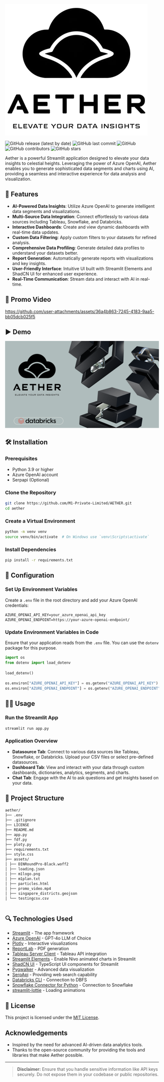 
![Aether Logo](https://github.com/ONGQ0019/filedumps/blob/main/Aether6.png?raw=true)

![GitHub release (latest by date)](https://img.shields.io/badge/release-v1.0-blue)
![GitHub last commit](https://img.shields.io/github/last-commit/M1-Private-Limited/AETHER)
![GitHub](https://img.shields.io/github/license/M1-Private-Limited/AETHER)
![GitHub contributors](https://img.shields.io/github/contributors/M1-Private-Limited/AETHER)
![GitHub stars](https://img.shields.io/github/stars/M1-Private-Limited/AETHER?style=social)

Aether is a powerful Streamlit application designed to elevate your data insights to celestial heights. Leveraging the power of Azure OpenAI, Aether enables you to generate sophisticated data segments and charts using AI, providing a seamless and interactive experience for data analysis and visualization.

## 🚀 Features

- **AI-Powered Data Insights**: Utilize Azure OpenAI to generate intelligent data segments and visualizations.
- **Multi-Source Data Integration**: Connect effortlessly to various data sources including Tableau, Snowflake, and Databricks.
- **Interactive Dashboards**: Create and view dynamic dashboards with real-time data updates.
- **Custom Data Filtering**: Apply custom filters to your datasets for refined analysis.
- **Comprehensive Data Profiling**: Generate detailed data profiles to understand your datasets better.
- **Report Generation**: Automatically generate reports with visualizations and key insights.
- **User-Friendly Interface**: Intuitive UI built with Streamlit Elements and ShadCN UI for enhanced user experience.
- **Real-Time Communication**: Stream data and interact with AI in real-time.

## 🎥 Promo Video



https://github.com/user-attachments/assets/36a4b863-7245-4183-9aa5-bb05dcb025f5



## ▶️ Demo

[![Demo Video](https://github.com/ONGQ0019/filedumps/blob/main/thumbnail.png?raw=true)](https://www.youtube.com/watch?v=cVjDr3Uhmhc)



## 🛠 Installation

### Prerequisites

- Python 3.9 or higher
- Azure OpenAI account
- Serpapi (Optional)

### Clone the Repository

```bash
git clone https://github.com/M1-Private-Limited/AETHER.git
cd aether
```

### Create a Virtual Environment

```bash
python -m venv venv
source venv/bin/activate  # On Windows use `venv\Scripts\activate`
```

### Install Dependencies

```bash
pip install -r requirements.txt
```

## 🔧 Configuration

### Set Up Environment Variables

Create a `.env` file in the root directory and add your Azure OpenAI credentials:

```env
AZURE_OPENAI_API_KEY=your_azure_openai_api_key
AZURE_OPENAI_ENDPOINT=https://your-azure-openai-endpoint/
```


### Update Environment Variables in Code

Ensure that your application reads from the `.env` file. You can use the `dotenv` package for this purpose.

```python
import os
from dotenv import load_dotenv

load_dotenv()

os.environ["AZURE_OPENAI_API_KEY"] = os.getenv("AZURE_OPENAI_API_KEY")
os.environ["AZURE_OPENAI_ENDPOINT"] = os.getenv("AZURE_OPENAI_ENDPOINT")
```

## 🏃‍♂️ Usage

### Run the Streamlit App

```bash
streamlit run app.py
```

### Application Overview

- **Datasource Tab**: Connect to various data sources like Tableau, Snowflake, or Databricks. Upload your CSV files or select pre-defined datasources.
- **Dashboard Tab**: View and interact with your data through custom dashboards, dictionaries, analytics, segments, and charts.
- **Chat Tab**: Engage with the AI to ask questions and get insights based on your data.

## 📂 Project Structure

```
aether/
├── .env
├── .gitignore
├── LICENSE
├── README.md
├── app.py
├── fdf.py
├── ploty.py
├── requirements.txt
├── style.css
├── assets/
│ ├── DINRoundPro-Black.woff2
│ ├── loading.json
│ ├── m1logo.png
│ ├── m1plan.txt
│ ├── particles.html
│ ├── promo_video.mp4
│ ├── singapore_districts.geojson
│ └── testingcsv.csv


```

## 🔍 Technologies Used

- [Streamlit](https://streamlit.io/) - The app framework
- [Azure OpenAI](https://azure.microsoft.com/en-us/services/openai-service/) - GPT-4o LLM of Choice
- [Plotly](https://plotly.com/python/) - Interactive visualizations
- [ReportLab](https://www.reportlab.com/) - PDF generation
- [Tableau Server Client](https://tableau.github.io/server-client-python/docs/) - Tableau API integration
- [Streamlit Elements](https://github.com/okld/streamlit-elements) - Enable Nivo animated charts in Streamlit
- [ShadCN UI](https://github.com/shadcn/ui) - TypeScript UI components for Streamlit
- [Pygwalker](https://github.com/KamandPrompt/pygwalker) - Advanced data visualization
- [SerpApi](https://serpapi.com/) - Providing web search capability
- [Databricks CLI](https://docs.databricks.com/dev-tools/cli/index.html) - Connection to DBFS
- [Snowflake Connector for Python](https://docs.snowflake.com/en/user-guide/python-connector.html) - Connection to Snowflake
- [streamlit-lottie](https://github.com/andfanilo/streamlit-lottie) - Loading animations

## 📜 License

This project is licensed under the [MIT License](LICENSE).

## Acknowledgements

- Inspired by the need for advanced AI-driven data analytics tools.
- Thanks to the open-source community for providing the tools and libraries that make Aether possible.

---

> **Disclaimer:** Ensure that you handle sensitive information like API keys securely. Do not expose them in your codebase or public repositories.
